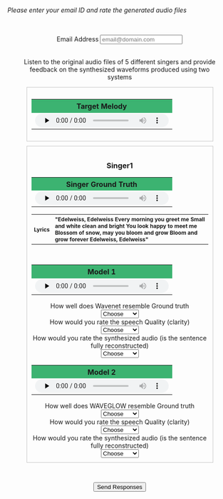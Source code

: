 ###### Please enter your email ID and rate the generated audio files
<head>
    <link rel="stylesheet" href="w3.css">
    <title>Text To Singing MOS</title>
    <style>
         h1 {
            text-align: center;
            margin: 20px;
            }
  h3{
    text-align: center;
    text-justify: inter-word;
  }
  h6{
    text-align: justify;
    text-justify: inter-word;
  }
  .grrp{
  text-align: center;
  padding: 10px;
  margin: 10px;
  border: 1px solid #c6c6c6;
    }
  .grrp1{
  text-align: center;
  padding: 10px;
  margin: 10px;
    }
    </style>
</head>
<body>
<div class="grrp1">
  <form id="fs-frm" name="survey-form-test" accept-charset="utf-8" action="https://formspree.io/f/xaylrgvl" method="post">
    <fieldset id="fs-frm-inputs" style="border:0px solid black;">
      <label for="email-address">Email Address</label>
      <input type="email" name="_replyto" id="email-address" placeholder="email@domain.com" required=""><br><br>
      <p>Listen to the original audio files of 5 different singers and provide feedback on the synthesized waveforms produced using two systems</p>
      <div class='grrp'>
       <table border="0" width="20%" style="font-size:16px">
          <tbody><tr><th bgcolor="#3cb371" style="white-space:nowrap;height:30px;min-width: 240px">
          Target Melody</th></tr>
          <tr><td><audio controls="" preload="none" style="height:30px">
          <source src="https://resna-2007.github.io/T2S/Singer_1/ADIZ.wav" type="audio/mpeg">audio not supported</audio>
          </td></tr></tbody></table>
      </div>
  <div class='grrp'>  
    <h3>Singer1</h3>
        <table border="0" width="20%" style="font-size:16px">
          <tbody><tr><th bgcolor="#3cb371" style="white-space:nowrap;height:30px;min-width: 240px">
          Singer Ground Truth</th></tr>
          <tr><td><audio controls="" preload="none" style="height:30px">
          <source src="https://resna-2007.github.io/T2S/Singer_1/ADIZ.wav" type="audio/mpeg">audio not supported</audio>
          </td></tr></tbody></table>
          <table style="width:100%; font-size:12px; text-align: left;">
          <tbody><tr>
          <th>Lyrics</th>
          <th>"Edelweiss, Edelweiss 
          Every morning you greet me
          Small and white clean and bright
          You look happy to meet me
          Blossom of snow, may you bloom and grow
          Bloom and grow forever
          Edelweiss, Edelweiss"</th>
          </tr>
          </tbody></table> <br>
          <table border="0" width="20%" style="font-size:16px">
              <tbody>
                <tr>
                <th bgcolor="#3cb371" style="white-space:nowrap;height:30px;min-width: 240px">
                 Model 1</th></tr>
              <tr>
              <td>
              <audio controls="" preload="none" style="height:30px"><source src="https://resna-2007.github.io/T2S/Singer_1/Song1.wav" type="audio/mpeg">audio not supported</audio>
                </td></tr>
              </tbody></table>
              <label for="sim_n">How well does Wavenet resemble Ground truth</label>
              <select name="sim_n" id="sim_n" required="">
                <option value="" selected disabled>Choose</option>
                <option value="5">Excellent</option>
                <option value="4">Very Good</option>
                <option value="3">Good</option>
                <option value="2">Fair</option>
                <option value="1">Poor</option>
              </select><br>
      <label for="speech_n">How would you rate the speech Quality (clarity)</label>
              <select name="speech_n" id="speech_n" required="">
                <option value="" selected disabled>Choose</option>
                <option value="5">Excellent</option>
                <option value="4">Very Good</option>
                <option value="3">Good</option>
                <option value="2">Fair</option>
                <option value="1">Poor</option>
              </select><br>
     <label for="synth_n">How would you rate the synthesized audio (is the sentence fully reconstructed)<br></label>
              <select name="synth_n" id="synth_n" required="">
                <option value="" selected disabled>Choose</option>
                <option value="5">Excellent</option>
                <option value="4">Very Good</option>
                <option value="3">Good</option>
                <option value="2">Fair</option>
                <option value="1">Poor</option>
              </select><br>
    <table border="0" width="20%" style="font-size:16px">
            <tbody>
              <tr>
                <th bgcolor="#3cb371" style="white-space:nowrap;height:30px;min-width: 240px">Model 2</th></tr>
              <tr>
                <td><audio controls="" preload="none" style="height:30px">
                  <source src="https://resna-2007.github.io/T2S/Singer_1/Song2.wav" type="audio/mpeg">audio not supported</audio>
                  </td></tr>
              </tbody>
            </table>
              <label for="sim_g">How well does WAVEGLOW resemble Ground truth</label>
              <select name="sim_g" id="sim_g" required="">
                <option value="" selected disabled>Choose</option>
                <option value="5">Excellent</option>
                <option value="4">Very Good</option>
                <option value="3">Good</option>
                <option value="2">Fair</option>
                <option value="1">Poor</option>
              </select><br>
      <label for="speech_g">How would you rate the speech Quality (clarity)</label>
              <select name="speech_g" id="speech_g" required="">
                <option value="" selected disabled>Choose</option>
                <option value="5">Excellent</option>
                <option value="4">Very Good</option>
                <option value="3">Good</option>
                <option value="2">Fair</option>
                <option value="1">Poor</option>
              </select><br>
     <label for="synth_g">How would you rate the synthesized audio (is the sentence fully reconstructed)<br></label>
              <select name="synth_g" id="synth_g" required="">
                <option value="" selected disabled>Choose</option>
                <option value="5">Excellent</option>
                <option value="4">Very Good</option>
                <option value="3">Good</option>
                <option value="2">Fair</option>
                <option value="1">Poor</option>
              </select><br>
    </div>
    <br><br>
     <button type="submit">Send Responses</button>
     </div>